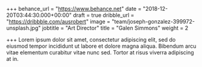 +++
behance_url = "https://www.behance.net"
date = "2018-12-20T03:44:30.000+00:00"
draft = true
dribble_url = "https://dribbble.com/ausrobert"
image = "team/joseph-gonzalez-399972-unsplash.jpg"
jobtitle = "Art Director"
title = "Galen Simmons"
weight = 2

+++
Lorem ipsum dolor sit amet, consectetur adipiscing elit, sed do eiusmod tempor incididunt ut labore et dolore magna aliqua. Bibendum arcu vitae elementum curabitur vitae nunc sed. Tortor at risus viverra adipiscing at in.